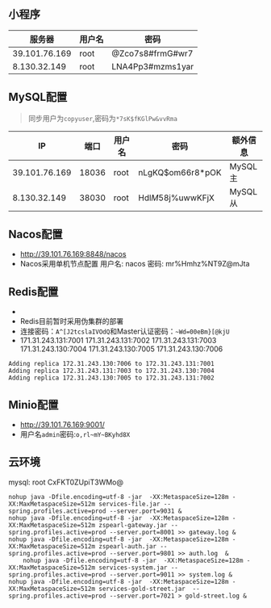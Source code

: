 ## 小程序

| 服务器        | 用户名 | 密码             |
| ------------- | ------ | ---------------- |
| 39.101.76.169 | root   | @Zco7s8#frmG#wr7 |
| 8.130.32.149  | root   | LNA4Pp3#mzms1yar |

## MySQL配置

> 同步用户为`copyuser`,密码为`*7sK$fKGlPw&vvRma`

| IP            | 端口  | 用户名 | 密码              | 额外信息 |
| ------------- | ----- | ------ | ----------------- | -------- |
|39.101.76.169|18036|root|nLgKQ$om66r8*pOK |MySQL主|
|8.130.32.149|38030|root|Hdl$M$58j%uwwKFjX|MySQL从|


## Nacos配置
- http://39.101.76.169:8848/nacos
- Nacos采用单机节点配置
用户名: nacos 密码: mr%Hmhz%NT9Z@mJta



## Redis配置
- 
- Redis目前暂时采用伪集群的部署
- 连接密码：`A^[J2tcslaIVOdQ`和Master认证密码：`~Wd=00eBm}[@kjU`
- 171.31.243.131:7001 171.31.243.131:7002 171.31.243.131:7003 171.31.243.130:7004 171.31.243.130:7005 171.31.243.130:7006
```shell
Adding replica 172.31.243.130:7006 to 172.31.243.131:7001
Adding replica 172.31.243.131:7003 to 172.31.243.130:7004
Adding replica 172.31.243.130:7005 to 172.31.243.131:7002
```

## Minio配置
- http://39.101.76.169:9001/
- 用户名`admin`密码:`o,rl~mY~BKyhd8X`


## 云环境
mysql: root CxFKT0ZUpiT3WMo@
```shell
nohup java -Dfile.encoding=utf-8 -jar  -XX:MetaspaceSize=128m -XX:MaxMetaspaceSize=512m services-file.jar --spring.profiles.active=prod --server.port=9031 &
nohup java -Dfile.encoding=utf-8 -jar  -XX:MetaspaceSize=128m -XX:MaxMetaspaceSize=512m zspearl-gateway.jar --spring.profiles.active=prod --server.port=8001 >> gateway.log &
nohup java -Dfile.encoding=utf-8 -jar  -XX:MetaspaceSize=128m -XX:MaxMetaspaceSize=512m zspearl-auth.jar --spring.profiles.active=prod --server.port=9801 >> auth.log  &
    nohup java -Dfile.encoding=utf-8 -jar  -XX:MetaspaceSize=128m -XX:MaxMetaspaceSize=512m services-system.jar --spring.profiles.active=prod --server.port=9011 >> system.log &
nohup java -Dfile.encoding=utf-8 -jar  -XX:MetaspaceSize=128m -XX:MaxMetaspaceSize=512m services-gold-street.jar  --spring.profiles.active=prod --server.port=7021 > gold-street.log &
```